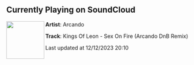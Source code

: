 ## Currently Playing on SoundCloud

[<img align="left" width="100" src="https://i1.sndcdn.com/artworks-gUhJmOXEe0AQyyRg-4ub9vw-t500x500.jpg">](https://soundcloud.com/arcando-official/kings-of-leon-sex-on-fire-arcando-dnb-remix-1)

**Artist**: Arcando 

**Track**: Kings Of Leon - Sex On Fire (Arcando DnB Remix)

Last updated at 12/12/2023 20:10
